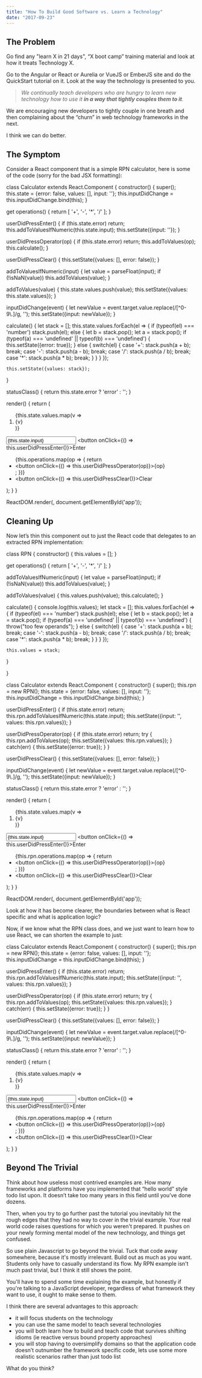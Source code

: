 ```yaml
---
title: "How To Build Good Software vs. Learn a Technology"
date: "2017-09-23"
---
```


## The Problem

Go find any "learn X in 21 days", “X boot camp” training material and look at how it treats Technology X.

Go to the Angular or React or Aurelia or VueJS or EmberJS site and do the QuickStart tutorial on it. Look at the way the technology is presented to you.

> _We continually teach developers who are hungry to learn new technology how to use it **in a way that tightly couples them to it**._

We are encouraging new developers to tightly couple in one breath and then complaining about the “churn” in web technology frameworks in the next.

I think we can do better.

## The Symptom

Consider a React component that is a simple RPN calculator, here is some of the code (sorry for the bad JSX formatting):

class Calculator extends React.Component {
  constructor() {
    super();
    this.state = {error: false, values: \[\], input: ''};
    this.inputDidChange = this.inputDidChange.bind(this);
  }

  get operations() {
    return \[ '+', '-', '\*', '/' \];
  }

  userDidPressEnter() {
    if (this.state.error) return;
    this.addToValuesIfNumeric(this.state.input);
    this.setState({input: ''});
  }

  userDidPressOperator(op) {
    if (this.state.error) return;
    this.addToValues(op);
    this.calculate();
  }

  userDidPressClear() {
    this.setState({values: \[\], error: false});
  }

  addToValuesIfNumeric(input) {
    let value = parseFloat(input);
    if (!isNaN(value)) this.addToValues(value);
  }

  addToValues(value) {
    this.state.values.push(value);
    this.setState({values: this.state.values});
  }

  inputDidChange(event) {
    let newValue = event.target.value.replace(/\[^0-9\\.\]/g, '');
    this.setState({input: newValue});
  }

  calculate() {
    let stack = \[\];
    this.state.values.forEach(el => {
      if (typeof(el) === 'number') stack.push(el);
      else {
        let b = stack.pop();
        let a = stack.pop();
        if (typeof(a) === 'undefined' || typeof(b) === 'undefined') {
          this.setState({error: true});
        } else {
          switch(el) {
            case '+':
              stack.push(a + b);
              break;
            case '-':
              stack.push(a - b);
              break;
            case '/':
              stack.push(a / b);
              break;
            case '\*':
              stack.push(a \* b);
              break;
          }
        }
      }
    });

    this.setState({values: stack});
  }

  statusClass() {
    return this.state.error ? 'error' : '';
  }

  render() {
    return (
      <section className="calculator">
          <ol className={this.statusClass()}>
            {this.state.values.map(v => <li>{v}</li>)}
          </ol>
        <section className="input">
          <input type="text" value={this.state.input}
                 placeholder="Click to type a number"
                 onChange={this.inputDidChange}></input>
          <button onClick={() => this.userDidPressEnter()}>Enter</button>
        </section>
        <ul>
          {this.operations.map(op => {
            return <li>
              <button
                onClick={() => this.userDidPressOperator(op)}>{op}</button>
            </li>;
          })}
          <li>
            <button onClick={() => this.userDidPressClear()}>Clear</button>
          </li>
        </ul>
      </section>
    );
  }
}

ReactDOM.render(<Calculator/>, document.getElementById('app'));

## Cleaning Up

Now let’s thin this component out to just the React code that delegates to an extracted RPN implementation:

class RPN {
  constructor() {
    this.values = \[\];
  }

  get operations() {
    return \[ '+', '-', '\*', '/' \];
  }

  addToValuesIfNumeric(input) {
    let value = parseFloat(input);
    if (!isNaN(value)) this.addToValues(value);
  }

  addToValues(value) {
    this.values.push(value);
    this.calculate();
  }

  calculate() {
    console.log(this.values);
    let stack = \[\];
    this.values.forEach(el => {
      if (typeof(el) === 'number') stack.push(el);
      else {
        let b = stack.pop();
        let a = stack.pop();
        if (typeof(a) === 'undefined' || typeof(b) === 'undefined') {
          throw("too few operands");
        } else {
          switch(el) {
            case '+':
              stack.push(a + b);
              break;
            case '-':
              stack.push(a - b);
              break;
            case '/':
              stack.push(a / b);
              break;
            case '\*':
              stack.push(a \* b);
              break;
          }
        }
      }
    });

    this.values = stack;
  }

}

class Calculator extends React.Component {
  constructor() {
    super();
    this.rpn = new RPN();
    this.state = {error: false, values: \[\], input: ''};
    this.inputDidChange = this.inputDidChange.bind(this);
  }

  userDidPressEnter() {
    if (this.state.error) return;
    this.rpn.addToValuesIfNumeric(this.state.input);
    this.setState({input: '', values: this.rpn.values});
  }

  userDidPressOperator(op) {
    if (this.state.error) return;
    try {
      this.rpn.addToValues(op);
      this.setState({values: this.rpn.values});
    } catch(err) {
      this.setState({error: true});
    }
  }

  userDidPressClear() {
    this.setState({values: \[\], error: false});
  }

  inputDidChange(event) {
    let newValue = event.target.value.replace(/\[^0-9\\.\]/g, '');
    this.setState({input: newValue});
  }

  statusClass() {
    return this.state.error ? 'error' : '';
  }

  render() {
    return (
      <section className="calculator">
          <ol className={this.statusClass()}>
            {this.state.values.map(v => <li>{v}</li>)}
          </ol>
        <section className="input">
          <input type="text" value={this.state.input}
                 placeholder="Click to type a number"
                 onChange={this.inputDidChange}></input>
          <button onClick={() => this.userDidPressEnter()}>Enter</button>
        </section>
        <ul>
          {this.rpn.operations.map(op => {
            return <li>
              <button
                onClick={() => this.userDidPressOperator(op)}>{op}</button>
            </li>;
          })}
          <li>
            <button onClick={() => this.userDidPressClear()}>Clear</button>
          </li>
        </ul>
      </section>
    );
  }
}

ReactDOM.render(<Calculator/>, document.getElementById('app'));

Look at how it has become clearer, the boundaries between what is React specific and what is application logic?

Now, if we know what the RPN class does, and we just want to learn how to use React, we can shorten the example to just:

class Calculator extends React.Component {
  constructor() {
    super();
    this.rpn = new RPN();
    this.state = {error: false, values: \[\], input: ''};
    this.inputDidChange = this.inputDidChange.bind(this);
  }

  userDidPressEnter() {
    if (this.state.error) return;
    this.rpn.addToValuesIfNumeric(this.state.input);
    this.setState({input: '', values: this.rpn.values});
  }

  userDidPressOperator(op) {
    if (this.state.error) return;
    try {
      this.rpn.addToValues(op);
      this.setState({values: this.rpn.values});
    } catch(err) {
      this.setState({error: true});
    }
  }

  userDidPressClear() {
    this.setState({values: \[\], error: false});
  }

  inputDidChange(event) {
    let newValue = event.target.value.replace(/\[^0-9\\.\]/g, '');
    this.setState({input: newValue});
  }

  statusClass() {
    return this.state.error ? 'error' : '';
  }

  render() {
    return (
      <section className="calculator">
          <ol className={this.statusClass()}>
            {this.state.values.map(v => <li>{v}</li>)}
          </ol>
        <section className="input">
          <input type="text" value={this.state.input}
                 placeholder="Click to type a number"
                 onChange={this.inputDidChange}></input>
          <button onClick={() => this.userDidPressEnter()}>Enter</button>
        </section>
        <ul>
          {this.rpn.operations.map(op => {
            return <li>
              <button
                onClick={() => this.userDidPressOperator(op)}>{op}</button>
            </li>;
          })}
          <li>
            <button onClick={() => this.userDidPressClear()}>Clear</button>
          </li>
        </ul>
      </section>
    );
  }
}

## Beyond The Trivial

Think about how useless most contrived examples are. How many frameworks and platforms have you implemented that “hello world” style todo list upon. It doesn’t take too many years in this field until you’ve done dozens.

Then, when you try to go further past the tutorial you inevitably hit the rough edges that they had no way to cover in the trivial example. Your real world code raises questions for which you weren't prepared. It pushes on your newly forming mental model of the new technology, and things get confused.

So use plain Javascript to go beyond the trivial. Tuck that code away somewhere, because it's mostly irrelevant. Build out as much as you want. Students only have to casually understand its flow. My RPN example isn't much past trivial, but I think it still shows the point.

You'll have to spend some time explaining the example, but honestly if you're talking to a JavaScript developer, regardless of what framework they want to use, it ought to make sense to them.

I think there are several advantages to this approach:

- it will focus students on the technology
- you can use the same model to teach several technologies
- you will both learn how to build and teach code that survives shifting idioms (ie reactive versus bound property approaches)
- you will stop having to oversimplify domains so that the application code doesn’t outnumber the framework specific code, lets use some more realistic scenarios rather than just todo list

What do you think?
